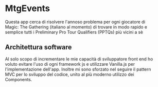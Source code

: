# MtgEvents

Questa app cerca di risolvere l'annoso problema per ogni giocatore di Magic: The Gathering (italiano al momento) di trovare in modo rapido e semplice tutti i Preliminary Pro Tour Qualifiers (PPTQs) più vicini a sè

## Architettura software

Al solo scopo di incrementare le mie capacità di sviluppatore front end ho voluto evitare l'uso di ogni framework js e utilizzare Vanilla.js per l'implementazione dell'app.
Inoltre mi sono sforzato nel seguire il pattern MVC per lo sviluppo del codice, unito al più moderno utilizzo dei Components. 


